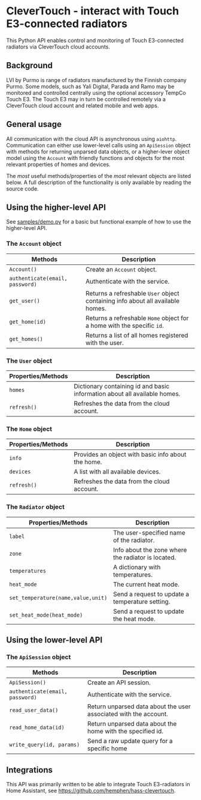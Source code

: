 # CleverTouch - interact with Touch E3-connected radiators

This Python API enables control and monitoring of Touch E3-connected radiators via CleverTouch cloud accounts.

## Background

LVI by Purmo is range of radiators manufactured by the Finnish company Purmo.
Some models, such as Yali Digital, Parada and Ramo may be monitored and controlled
centrally using the optional accessory TempCo Touch E3. The Touch E3 may in turn be
controlled remotely via a CleverTouch cloud account and related mobile and web apps.

## General usage

All communication with the cloud API is asynchronous using `aiohttp`. Communication
can either use lower-level calls using an `ApiSession` object with methods for returning unparsed data objects, or a higher-lever object model using the `Account` with
friendly functions and objects for the most relevant properties of homes and devices.

The _most_ useful methods/properties of the _most_ relevant objects are listed below. A full description of the functionality is only available by reading the source
code. 

## Using the higher-level API

See [samples/demo.py](https://github.com/hemphen/clevertouch/blob/samples/demo.py) for a basic but functional example of how to use the higher-level API.

### The `Account` object

| Methods | Description |
| --- | --- |
| `Account()` | Create an `Account` object. |
| `authenticate(email, password)` | Authenticate with the service. |
| `get_user()` | Returns a refreshable `User` object containing info about all available homes. |
| `get_home(id)` | Returns a refreshable `Home` object for a home with the specific `id`. |
| `get_homes()` | Returns a list of all homes registered with the user. |

### The `User` object
| Properties/Methods | Description |
| --- | --- |
| `homes` | Dictionary containing id and basic information about all available homes. |
| `refresh()` | Refreshes the data from the cloud account. |

### The `Home` object
| Properties/Methods | Description |
| --- | --- |
| `info` | Provides an object with basic info about the home. |  
| `devices` | A list with all available devices. |
| `refresh()` | Refreshes the data from the cloud account. |

### The `Radiator` object
| Properties/Methods | Description |
| --- | --- |
| `label` | The user-specified name of the radiator. |
| `zone` | Info about the zone where the radiator is located. |
| `temperatures` | A dictionary with temperatures. |
| `heat_mode` | The current heat mode. |
| `set_temperature(name,value,unit)` | Send a request to update a temperature setting. |
| `set_heat_mode(heat_mode)` | Send a request to update the heat mode. |

## Using the lower-level API

### The `ApiSession` object

| Methods | Description |
| --- | --- |
| `ApiSession()` | Create an API session. |
| `authenticate(email, password)` | Authenticate with the service. |
| `read_user_data()` | Return unparsed data about the user associated with the account. |
| `read_home_data(id)` | Return unparsed data about the home with the specified id. |
| `write_query(id, params)` | Send a raw update query for a specific home |  

## Integrations

This API was primarily written to be able to integrate Touch E3-radiators in Home Assistant, see https://github.com/hemphen/hass-clevertouch.
